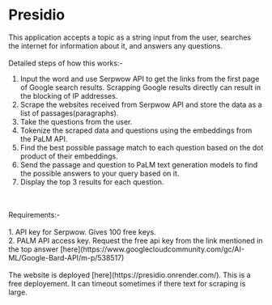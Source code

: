 # Presidio
This application accepts a topic as a string input from the user, searches the internet for information about it, and answers any questions.<br/>
<br/>Detailed steps of how this works:-
1. Input the word and use Serpwow API to get the links from the first page of Google search results. Scrapping Google results directly can result in the blocking of IP addresses.
2. Scrape the websites received from Serpwow API and store the data as a list of passages(paragraphs).
3. Take the questions from the user.
4. Tokenize the scraped data and questions using the embeddings from the PaLM API.
5. Find the best possible passage match to each question based on the dot product of their embeddings.
6. Send the passage and question to PaLM text generation models to find the possible answers to your query based on it.
7. Display the top 3 results for each question.
<br/>
<br/>
Requirements:-
<br/>
<br/>
1. API key for Serpwow. Gives 100 free keys.<br/>
2. PALM API access key. Request the free api key from the link mentioned in the top answer [here](https://www.googlecloudcommunity.com/gc/AI-ML/Google-Bard-API/m-p/538517)
<br/>
<br/>
The website is deployed [here](https://presidio.onrender.com/). This is a free deployement. It can timeout sometimes if there text for scraping is large.
<br/>
